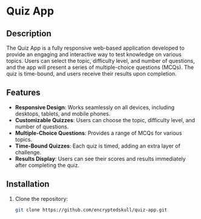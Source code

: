 # Quiz App

## Description

The Quiz App is a fully responsive web-based application developed to provide an engaging and interactive way to test knowledge on various topics. Users can select the topic, difficulty level, and number of questions, and the app will present a series of multiple-choice questions (MCQs). The quiz is time-bound, and users receive their results upon completion.

## Features

- **Responsive Design**: Works seamlessly on all devices, including desktops, tablets, and mobile phones.
- **Customizable Quizzes**: Users can choose the topic, difficulty level, and number of questions.
- **Multiple-Choice Questions**: Provides a range of MCQs for various topics.
- **Time-Bound Quizzes**: Each quiz is timed, adding an extra layer of challenge.
- **Results Display**: Users can see their scores and results immediately after completing the quiz.

## Installation

1. Clone the repository:
   ```bash
   git clone https://github.com/encryptedskull/quiz-app.git
   ```
